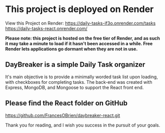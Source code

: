 # This project is deployed on Render

View this Project on Render: 
https://daily-tasks-if3o.onrender.com/tasks
https://daily-tasks-react.onrender.com/

**Please note: this project is hosted on the free tier of Render, and as such it may take a minute to load if it hasn't been accessed in a while. Free Render lets applications go dormant when they are not in use.**

## DayBreaker is a simple Daily Task organizer
It's main objective is to provide a minimally worded task list upon loading, with checkboxes for completing tasks.
The back-end was created with Express, MongoDB, and Mongoose to support the React front end.

## Please find the React folder on GitHub
https://github.com/FrancesOBrien/daybreaker-react.git

Thank you for reading, and I wish you success in the pursuit of your goals.


